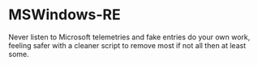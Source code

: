 # MSWindows-RE
Never listen to Microsoft telemetries and fake entries do your own work, feeling safer with a cleaner script to remove most if not all then at least some.
